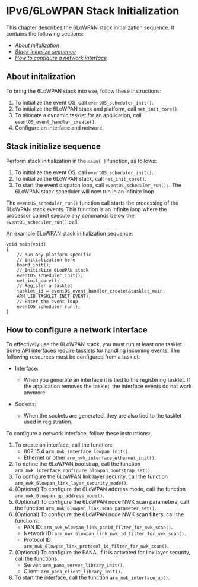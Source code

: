 IPv6/6LoWPAN Stack Initialization
===============================

This chapter describes the 6LoWPAN stack initialization sequence. It contains the following sections:

- [_About initalization_](#about-initalization)
- [_Stack initialize sequence_](#stack-initialize-sequence)
- [_How to configure a network interface_](#how-to-configure-a-network-interface)

## About initalization

To bring the 6LoWPAN stack into use, follow these instructions:

1. To initialize the event OS, call `eventOS_scheduler_init()`.
2. To initialize the 6LoWPAN stack and platform, call `net_init_core()`.
3. To allocate a dynamic tasklet for an application, call `eventOS_event_handler_create()`.
4. Configure an interface and network.

## Stack initialize sequence

Perform stack initialization in the `main( )` function, as follows:

1. To initialize the event OS, call `eventOS_scheduler_init()`.
2. To initialize the 6LoWPAN stack, call `net_init_core()`.
3. To start the event dispatch loop, call `eventOS_scheduler_run();`. The 6LoWPAN stack scheduler will now run in an infinite loop.

The `eventOS_scheduler_run()` function call starts the processing of the 6LoWPAN stack events. This function is an infinite loop where the processor cannot execute any commands below the `eventOS_scheduler_run()` call.

An example 6LoWPAN stack initialization sequence:

```
void main(void)
{
	// Run any platform specific
	// initialization here
	board_init();
	// Initialize 6LoWPAN stack
	eventOS_scheduler_init();
	net_init_core();
	// Register a tasklet
	tasklet_id = eventOS_event_handler_create(&tasklet_main,
	ARM_LIB_TASKLET_INIT_EVENT);
	// Enter the event loop
	eventOS_scheduler_run();
}
```

## How to configure a network interface

To effectively use the 6LoWPAN stack, you must run at least one tasklet. Some API interfaces require tasklets for handling incoming events. The following resources must be configured from a tasklet:

- Interface:
	- When you generate an interface it is tied to the registering tasklet. If the application removes the tasklet, the interface events do not work anymore.

- Sockets:
	- When the sockets are generated, they are also tied to the tasklet used in registration.

To configure a network interface, follow these instructions:

1. To create an interface, call the function:
	* 802.15.4 `arm_nwk_interface_lowpan_init()`.
	* Ethernet or other `arm_nwk_interface_ethernet_init()`.
2. To define the 6LoWPAN bootstrap, call the function `arm_nwk_interface_configure_6lowpan_bootstrap_set()`.
3. To configure the 6LoWPAN link layer security, call the function `arm_nwk_6lowpan_link_layer_security_mode()`.
4. (Optional) To configure the 6LoWPAN address mode, call the function  `arm_nwk_6lowpan_gp_address_mode()`.
5. (Optional) To configure the 6LoWPAN node NWK scan parameters, call the function  `arm_nwk_6lowpan_link_scan_parameter_set()`.
6. (Optional) To configure the 6LoWPAN node NWK scan filters, call the functions:
	* PAN ID:  `arm_nwk_6lowpan_link_panid_filter_for_nwk_scan()`.
	* Network ID: `arm_nwk_6lowpan_link_nwk_id_filter_for_nwk_scan().`
	* Protocol ID: `arm_nwk_6lowpan_link_protocol_id_filter_for_nwk_scan()`.
7. (Optional) To configure the PANA, if it is activated for link layer security, call the functions:
	* Server: `arm_pana_server_library_init()`.
	* Client: `arm_pana_client_library_init()`.
8. To start the interface, call the function `arm_nwk_interface_up()`.

